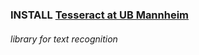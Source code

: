 ### INSTALL [Tesseract at UB Mannheim](https://github.com/UB-Mannheim/tesseract/wiki)
###### library for text recognition

